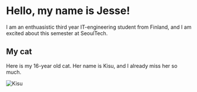 # Hello, my name is Jesse!

I am an enthuasistic third year IT-engineering student from Finland, and I am excited about this semester at SeoulTech.

## My cat

Here is my 16-year old cat. Her name is Kisu, and I already miss her so much.

![Kisu](./images/KisuOSS.jpg)



